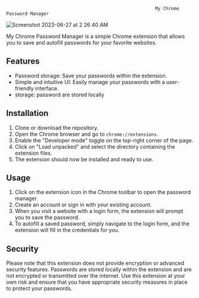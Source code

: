                                                             My Chrome Password Manager
                                                            
                                        
![Screenshot 2023-06-27 at 2 26 40 AM](https://github.com/Sahilll15/password_manager_chrome_extension/assets/109215419/aec17e69-277e-4b8a-a768-d3bdea5aada2)
               


My Chrome Password Manager is a simple Chrome extension that allows you to save and autofill passwords for your favorite websites.

## Features

- Password storage: Save your passwords  within the extension.
- Simple and intuitive UI: Easily manage your passwords with a user-friendly interface.
- storage: password are stored locally

## Installation

1. Clone or download the repository.
2. Open the Chrome browser and go to `chrome://extensions`.
3. Enable the "Developer mode" toggle on the top-right corner of the page.
4. Click on "Load unpacked" and select the directory containing the extension files.
5. The extension should now be installed and ready to use.

## Usage

1. Click on the extension icon in the Chrome toolbar to open the password manager.
2. Create an account or sign in with your existing account.
3. When you visit a website with a login form, the extension will prompt you to save the password.
4. To autofill a saved password, simply navigate to the login form, and the extension will fill in the credentials for you.

## Security

Please note that this extension does not provide encryption or advanced security features. Passwords are stored locally within the extension and are not encrypted or transmitted over the internet. Use this extension at your own risk and ensure that you have appropriate security measures in place to protect your passwords.

